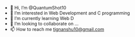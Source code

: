 - 👋 Hi, I’m @QuantumShot10
- 👀 I’m interested in Web Development and C programming
- 🌱 I’m currently learning Web D
- 💞️ I’m looking to collaborate on ...
- 📫 How to reach me tignanshu10@gmail.com


<!---
QuantumShot10/QuantumShot10 is a ✨ special ✨ repository because its `README.md` (this file) appears on your GitHub profile.
You can click the Preview link to take a look at your changes.
--->
